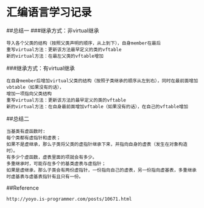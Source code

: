 # 汇编语言学习记录

##总结一
###继承方式：非virtual继承
```
导入各个父类的结构（按照父类声明的顺序，从上到下），自身member在最后
重写virtual方法：更新该方法最早定义的类的vftable
新的virtual方法：在最左父类的vftable增加
```
###继承方式：有virtual继承
```
在自身member后增加virtual父类的结构（按照子类继承的顺序从左到右），同时在最前面增加vbtable（如果没有的话），
增加一项指向父类结构
重写virtual方法：更新该方法的最早定义的类的vftable
新的virtual方法：在自身最前面增加vftable（如果没有的话），在自己的vftable增加
```
##总结二
```
当基类有虚函数时:
每个类都有虚指针和虚表；
如果不是虚继承，那么子类将父类的虚指针继承下来，并指向自身的虚表（发生在对象构造时）。
有多少个虚函数，虚表里面的项就会有多少。
多重继承时，可能存在多个的基类虚表与虚指针；
如果是虚继承，那么子类会有两份虚指针，一份指向自己的虚表，另一份指向虚基表，多重继承时虚基表与虚基表指针有且只有一份。
```
##Reference
```
http://yoyo.is-programmer.com/posts/10671.html
```
